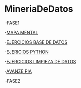 # MineriaDeDatos

··FASE1

-[MAPA MENTAL](https://github.com/hectoresc/MineriaDeDatos/blob/main/WhatsApp%20Image%202021-08-09%20at%2023.14.04%20(1).jpeg)

-[EJERCICIOS BASE DE DATOS](https://github.com/BrendaHernandez28/FCFM_MineriaDts/blob/main/Equipo_8_Ejercicio.Base.de.Datos.pdf)

-[EJERICIOS PYTHON](https://github.com/hectoresc/MineriaDeDatos/blob/main/ej_python_1745909.ipynb)

-[EJERCICIOS LIMPIEZA DE DATOS](https://github.com/JoshuneArriaga/FCFM/blob/main/Ej_Limpieza_Equipo8.ipynb)

-[AVANZE PIA](https://github.com/hectoresc/MineriaDeDatos/blob/main/Avance1_PIA_Equipo_08.ipynb)


··FASE2



